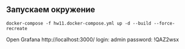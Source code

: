 ## Запускаем окружение

```shell
docker-compose -f hw11.docker-compose.yml up -d --build --force-recreate
```

Open Grafana http://localhost:3000/
login: admin
password: !QAZ2wsx